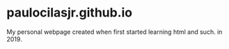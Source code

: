 # paulocilasjr.github.io
My personal webpage created when first started learning html and such.
in 2019.
